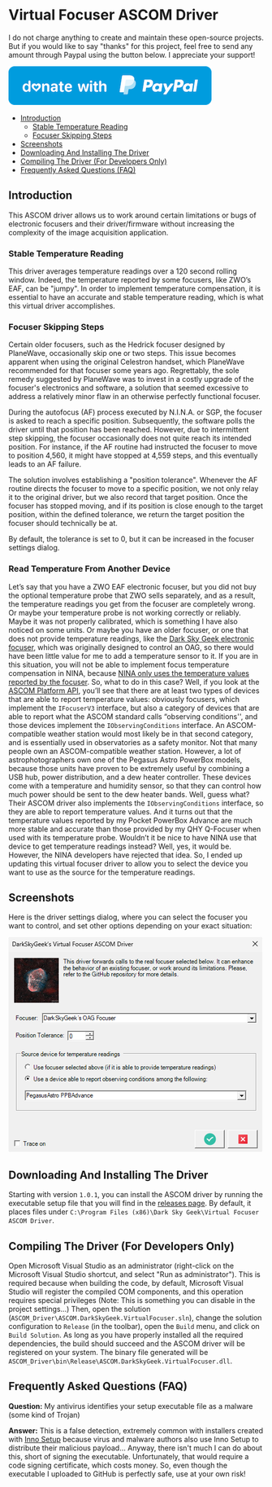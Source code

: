 # Virtual Focuser ASCOM Driver

I do not charge anything to create and maintain these open-source projects. But if you would like to say "thanks" for this project, feel free to send any amount through Paypal using the button below. I appreciate your support!

[![](images/donate.png)](https://www.paypal.com/donate/?hosted_button_id=49UXY8F6VVYFA)

* [Introduction](#introduction)
  + [Stable Temperature Reading](#stable-temperature-reading)
  + [Focuser Skipping Steps](#focuser-skipping-steps)
* [Screenshots](#screenshots)
* [Downloading And Installing The Driver](#downloading-and-installing-the-driver)
* [Compiling The Driver (For Developers Only)](#compiling-the-driver-for-developers-only)
* [Frequently Asked Questions (FAQ)](#frequently-asked-questions-faq)

## Introduction

This ASCOM driver allows us to work around certain limitations or bugs of electronic focusers and their driver/firmware without increasing the complexity of the image acquisition application.

### Stable Temperature Reading

This driver averages temperature readings over a 120 second rolling window. Indeed, the temperature reported by some focusers, like ZWO’s EAF, can be "jumpy". In order to implement temperature compensation, it is essential to have an accurate and stable temperature reading, which is what this virtual driver accomplishes.

### Focuser Skipping Steps

Certain older focusers, such as the Hedrick focuser designed by PlaneWave, occasionally skip one or two steps. This issue becomes apparent when using the original Celestron handset, which PlaneWave recommended for that focuser some years ago. Regrettably, the sole remedy suggested by PlaneWave was to invest in a costly upgrade of the focuser's electronics and software, a solution that seemed excessive to address a relatively minor flaw in an otherwise perfectly functional focuser.

During the autofocus (AF) process executed by N.I.N.A. or SGP, the focuser is asked to reach a specific position. Subsequently, the software polls the driver until that position has been reached. However, due to intermittent step skipping, the focuser occasionally does not quite reach its intended position. For instance, if the AF routine had instructed the focuser to move to position 4,560, it might have stopped at 4,559 steps, and this eventually leads to an AF failure.

The solution involves establishing a "position tolerance". Whenever the AF routine directs the focuser to move to a specific position, we not only relay it to the original driver, but we also record that target position. Once the focuser has stopped moving, and if its position is close enough to the target position, within the defined tolerance, we return the target position the focuser should technically be at.

By default, the tolerance is set to 0, but it can be increased in the focuser settings dialog.

### Read Temperature From Another Device

Let’s say that you have a ZWO EAF electronic focuser, but you did not buy the optional temperature probe that ZWO sells separately, and as a result, the temperature readings you get from the focuser are completely wrong. Or maybe your temperature probe is not working correctly or reliably. Maybe it was not properly calibrated, which is something I have also noticed on some units. Or maybe you have an older focuser, or one that does not provide temperature readings, like the [Dark Sky Geek electronic focuser](https://github.com/jlecomte/ascom-oag-focuser), which was originally designed to control an OAG, so there would have been little value for me to add a temperature sensor to it. If you are in this situation, you will not be able to implement focus temperature compensation in NINA, because <ins>NINA only uses the temperature values reported by the focuser</ins>. So, what to do in this case? Well, if you look at the [ASCOM Platform API](https://ascom-standards.org/Help/Developer/html/G_ASCOM.htm), you’ll see that there are at least two types of devices that are able to report temperature values: obviously focusers, which implement the `IFocuserV3` interface, but also a category of devices that are able to report what the ASCOM standard calls “observing conditions'', and those devices implement the `IObservingConditions` interface. An ASCOM-compatible weather station would most likely be in that second category, and is essentially used in observatories as a safety monitor. Not that many people own an ASCOM-compatible weather station. However, a lot of astrophotographers own one of the Pegasus Astro PowerBox models, because those units have proven to be extremely useful by combining a USB hub, power distribution, and a dew heater controller. These devices come with a temperature and humidity sensor, so that they can control how much power should be sent to the dew heater bands. Well, guess what? Their ASCOM driver also implements the `IObservingConditions` interface, so they are able to report temperature values. And it turns out that the temperature values reported by my Pocket PowerBox Advance are much more stable and accurate than those provided by my QHY Q-Focuser when used with its temperature probe. Wouldn’t it be nice to have NINA use that device to get temperature readings instead? Well, yes, it would be. However, the NINA developers have rejected that idea. So, I ended up updating this virtual focuser driver to allow you to select the device you want to use as the source for the temperature readings.

## Screenshots

Here is the driver settings dialog, where you can select the focuser you want to control, and set other options depending on your exact situation:

![Screenshot of settings dialog](images/settings-dialog.png)

## Downloading And Installing The Driver

Starting with version `1.0.1`, you can install the ASCOM driver by running the executable setup file that you will find in the [releases page](https://github.com/jlecomte/ascom-virtual-focuser/releases). By default, it places files under `C:\Program Files (x86)\Dark Sky Geek\Virtual Focuser ASCOM Driver`.

## Compiling The Driver (For Developers Only)

Open Microsoft Visual Studio as an administrator (right-click on the Microsoft Visual Studio shortcut, and select "Run as administrator"). This is required because when building the code, by default, Microsoft Visual Studio will register the compiled COM components, and this operation requires special privileges (Note: This is something you can disable in the project settings...) Then, open the solution (`ASCOM_Driver\ASCOM.DarkSkyGeek.VirtualFocuser.sln`), change the solution configuration to `Release` (in the toolbar), open the `Build` menu, and click on `Build Solution`. As long as you have properly installed all the required dependencies, the build should succeed and the ASCOM driver will be registered on your system. The binary file generated will be `ASCOM_Driver\bin\Release\ASCOM.DarkSkyGeek.VirtualFocuser.dll`.

## Frequently Asked Questions (FAQ)

**Question:** My antivirus identifies your setup executable file as a malware (some kind of Trojan)

**Answer:** This is a false detection, extremely common with installers created with [Inno Setup](https://jrsoftware.org/isinfo.php) because virus and malware authors also use Inno Setup to distribute their malicious payload... Anyway, there isn't much I can do about this, short of signing the executable. Unfortunately, that would require a code signing certificate, which costs money. So, even though the executable I uploaded to GitHub is perfectly safe, use at your own risk!
